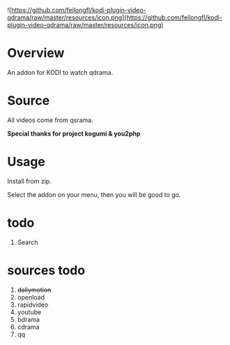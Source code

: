 ![https://github.com/feilongfl/kodi-plugin-video-qdrama/raw/master/resources/icon.png](https://github.com/feilongfl/kodi-plugin-video-qdrama/raw/master/resources/icon.png)
# Overview
An addon for KODI to watch qdrama.
# Source
All videos come from qsrama.

__Special thanks for project kogumi & you2php__
# Usage
Install from zip.

Select the addon on your menu, then you will be good to go.

# todo
1. Search

# sources todo
1. ~~daliymotion~~
2. openload
3. rapidvideo
4. youtube
5. bdrama
6. cdrama
7. qq
